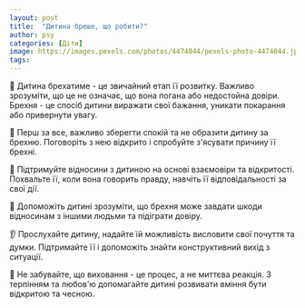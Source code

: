 ```yaml
---
layout: post
title:  "Дитина бреше, що робити?"
author: psy
categories: [Діти]
image: https://images.pexels.com/photos/4474044/pexels-photo-4474044.jpeg?auto=compress&cs=tinysrgb&fit=crop&h=627&w=1200
tags: 
---
```


🧠 Дитина брехатиме - це звичайний етап її розвитку. Важливо зрозуміти, що це не означає, що вона погана або недостойна довіри. Брехня - це спосіб дитини виражати свої бажання, уникати покарання або привернути увагу.

🌟 Перш за все, важливо зберегти спокій та не образити дитину за брехню. Поговоріть з нею відкрито і спробуйте з'ясувати причину її брехні.

💬 Підтримуйте відносини з дитиною на основі взаємовіри та відкритості. Похвальте її, коли вона говорить правду, навчіть її відповідальності за свої дії.

🤝 Допоможіть дитині зрозуміти, що брехня може завдати шкоди відносинам з іншими людьми та підіграти довіру.

👂 Прослухайте дитину, надайте їй можливість висловити свої почуття та думки. Підтримайте її і допоможіть знайти конструктивний вихід з ситуації.

🌈 Не забувайте, що виховання - це процес, а не миттєва реакція. З терпінням та любов'ю допомагайте дитині розвивати вміння бути відкритою та чесною.


